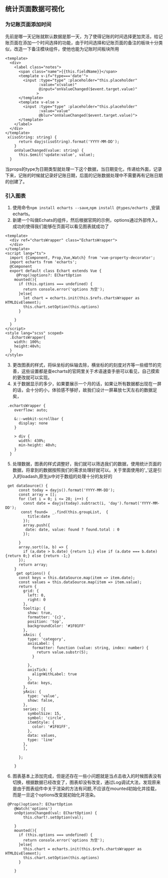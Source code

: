 ## 统计页面数据可视化
### 为记账页面添加时间
先前是哪一天记账就默认数据是那一天，为了使得记账的时间选择更加灵活，给记账页面在添加一个时间选择的功能，由于时间选择和记账页面的备注的板块十分类似，改造一下备注模块组件，使他也能为记账时间板块所用
```
<template>
  <div>
    <label class="notes">
      <span class="name">{{this.fieldName}}</span>
      <template v-if="type==='date'">
        <input :type="type" :placeholder="this.placeholder"
               :value="x(value)"
               @input="onValueChanged($event.target.value)"
              >
      </template>
      <template v-else >
        <input :type="type" :placeholder="this.placeholder"
               :value="value"
               @blur="onValueChanged($event.target.value)">
      </template>
    </label>
  </div>
</template>
 x(isoString: string) {
      return dayjs(isoString).format('YYYY-MM-DD');
    }
    onValueChanged(value: string) {
      this.$emit('update:value', value);
  }
```
当props的type为日期类型就处理一下这个数据，当日期变化，传递给外面，记录下来，记账的时候就记录好记账日期，后面的记账数据处理中不需要再有记账日期的创建了。
### 引入图表
1. 使用命令`npm install echarts --save`,`npm install @types/echarts `,安装echarts。
2. 新建一个叫做Echats的组件，然后根据官网的示例，options通过外部传入，成功的使得我们能够在页面可以看见图表就成功了
```
<template>
  <div ref="chartsWrapper" class="EchartsWrapper">
  </div>
</template>
<script lang="ts">
  import {Component, Prop,Vue,Watch} from 'vue-property-decorator';
  import echarts from 'echarts';
  @Component
  export default class Echart extends Vue {
     @Prop()options?: EChartOption
    mounted(){
      if (this.options === undefined) {
        return console.error('options 为空');
      }else{
        let chart = echarts.init(this.$refs.chartsWrapper as HTMLDivElement);
        this.chart.setOption(this.options)
      }

    }
  }
</script>
<style lang="scss" scoped>
  .EchartsWrapper{
    width: 100%;
    height:40vh;
  }
</style>
```
3. 更改图表的样式，将纵坐标的纵轴去除，横坐标的的刻度对齐等一些细节的完善，这些设置都是查echarts的官网里关于术语速查手册可以看见，自己摸索的更改就可以实现。
4. 关于数据显示的多少，如果要展示一个月的话，如果让所有数据都出现在一屏的话，会十分的小，体验感不够好，故我们设计一屏幕放七天左右的数据足矣，
```
 .echartsWrapper {
    overflow: auto;

    &::-webkit-scrollbar {
      display: none
    }

    > div {
      width: 430%;
      min-height: 40vh;
    }
  }
```
5. 处理数据，图表的样式调整好，我们就可以筛选我们的数据，使用统计页面的数据，将拿到的数据按照我们的需求处理好就可以。关于里面使用的'_'这是引入的loadash,原生js中对于数组的处理十分的友好的
```
 get dataSource() {
      const today = dayjs().format('YYYY-MM-DD');
      const array = [];
      for (let i = 0; i <= 28; i++) {
        const date = dayjs(today).subtract(i, 'day').format('YYYY-MM-DD');
       const found=  _.find(this.groupList,  {
          title:date
        });
        array.push({
         date: date, value: found ? found.total : 0
        });

      }
      array.sort((a, b) => {
        if (a.date > b.date) {return 1;} else if (a.date === b.date) {return 0;} else {return -1;}
      });
      return array;
    }
     get options() {
      const keys = this.dataSource.map(item => item.date);
      const values = this.dataSource.map(item => item.value);
      return {
        grid: {
          left: 0,
          right: 0
        },
        tooltip: {
          show: true,
          formatter: '{c}',
          position: 'top',
          backgroundColor: '#1F01FF'
        },
        xAxis: {
          type: 'category',
          axisLabel: {
            formatter: function (value: string, index: number) {
              return value.substr(5);
            }

          },
          axisTick: {
            alignWithLabel: true
          },
          data: keys,
        },
        yAxis: {
          type: 'value',
          show: false,
        },
        series: [{
          symbolSize: 15,
          symbol: 'circle',
          itemStyle: {
            color: '#1F01FF',
          },
          data: values,
          type: 'line'
        },
        ],

      };

    }

```
6. 图表基本上添加完成，但是还存在一些小问题就是当点击收入的时候图表没有切换，根据数据已经改变了，图表却没有改变，通过Log调试大法，发现原来是由于图表组件中关于渲染的方法有问题,不应该在mounted初始化并挂载，而是一旦这个options改变就初始化并渲染。

```
 @Prop()options?: EChartOption
    @Watch('options')
    onOptionsChanged(val: EChartOption) {
        this.chart!.setOption(val);

    }
    mounted(){
      if (this.options === undefined) {
        return console.error('options 为空');
      }else{
        this.chart = echarts.init(this.$refs.chartsWrapper as HTMLDivElement);
        this.chart.setOption(this.options)
      }

    }
```